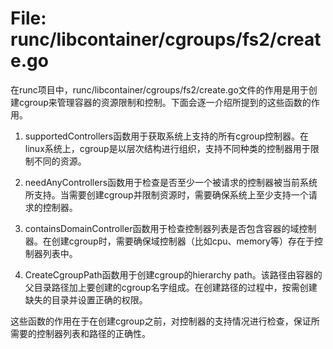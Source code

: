 # File: runc/libcontainer/cgroups/fs2/create.go

在runc项目中，runc/libcontainer/cgroups/fs2/create.go文件的作用是用于创建cgroup来管理容器的资源限制和控制。下面会逐一介绍所提到的这些函数的作用。

1. supportedControllers函数用于获取系统上支持的所有cgroup控制器。在linux系统上，cgroup是以层次结构进行组织，支持不同种类的控制器用于限制不同的资源。

2. needAnyControllers函数用于检查是否至少一个被请求的控制器被当前系统所支持。当需要创建cgroup并限制资源时，需要确保系统上至少支持一个请求的控制器。

3. containsDomainController函数用于检查控制器列表是否包含容器的域控制器。在创建cgroup时，需要确保域控制器（比如cpu、memory等）存在于控制器列表中。

4. CreateCgroupPath函数用于创建cgroup的hierarchy path。该路径由容器的父目录路径加上要创建的cgroup名字组成。在创建路径的过程中，按需创建缺失的目录并设置正确的权限。

这些函数的作用在于在创建cgroup之前，对控制器的支持情况进行检查，保证所需要的控制器列表和路径的正确性。

